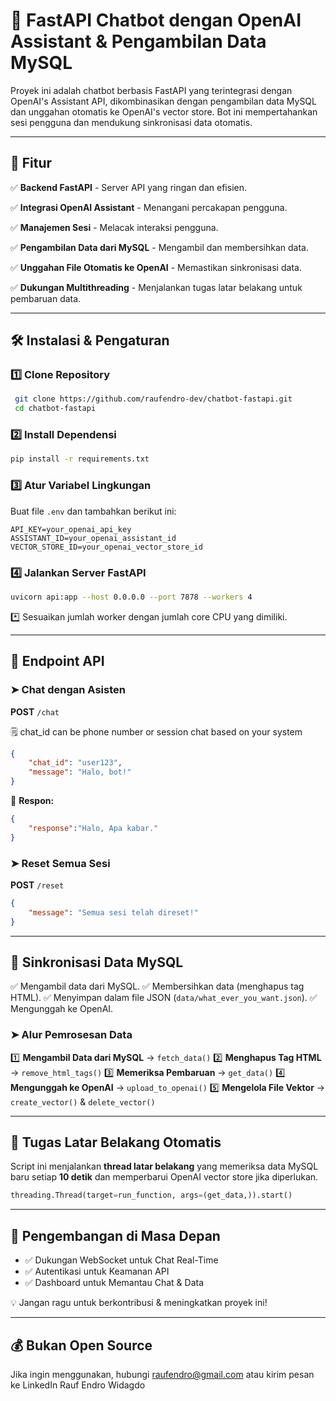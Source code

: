 # 🚀 FastAPI Chatbot dengan OpenAI Assistant & Pengambilan Data MySQL

Proyek ini adalah chatbot berbasis FastAPI yang terintegrasi dengan OpenAI's Assistant API, dikombinasikan dengan pengambilan data MySQL dan unggahan otomatis ke OpenAI's vector store. Bot ini mempertahankan sesi pengguna dan mendukung sinkronisasi data otomatis.

---

## 📌 Fitur

✅ **Backend FastAPI** - Server API yang ringan dan efisien.

✅ **Integrasi OpenAI Assistant** - Menangani percakapan pengguna.

✅ **Manajemen Sesi** - Melacak interaksi pengguna.

✅ **Pengambilan Data dari MySQL** - Mengambil dan membersihkan data.

✅ **Unggahan File Otomatis ke OpenAI** - Memastikan sinkronisasi data.

✅ **Dukungan Multithreading** - Menjalankan tugas latar belakang untuk pembaruan data.

---

## 🛠️ Instalasi & Pengaturan

### 1️⃣ Clone Repository
```sh
 git clone https://github.com/raufendro-dev/chatbot-fastapi.git
 cd chatbot-fastapi
```

### 2️⃣ Install Dependensi
```sh
pip install -r requirements.txt
```

### 3️⃣ Atur Variabel Lingkungan
Buat file `.env` dan tambahkan berikut ini:
```env
API_KEY=your_openai_api_key
ASSISTANT_ID=your_openai_assistant_id
VECTOR_STORE_ID=your_openai_vector_store_id
```

### 4️⃣ Jalankan Server FastAPI
```sh
uvicorn api:app --host 0.0.0.0 --port 7878 --workers 4
```
*️⃣ Sesuaikan jumlah worker dengan jumlah core CPU yang dimiliki.

---

## 📡 Endpoint API

### ➤ Chat dengan Asisten
**POST** `/chat`

🗒️ chat_id can be phone number or session chat based on your system
```json
{
    "chat_id": "user123",
    "message": "Halo, bot!"
}
```
💬 **Respon:**
```json
{
    "response":"Halo, Apa kabar."
}
```

### ➤ Reset Semua Sesi
**POST** `/reset`
```json
{
    "message": "Semua sesi telah direset!"
}
```

---

## 📂 Sinkronisasi Data MySQL

✅ Mengambil data dari MySQL.
✅ Membersihkan data (menghapus tag HTML).
✅ Menyimpan dalam file JSON (`data/what_ever_you_want.json`).
✅ Mengunggah ke OpenAI.

### ➤ Alur Pemrosesan Data
1️⃣ **Mengambil Data dari MySQL** → `fetch_data()`
2️⃣ **Menghapus Tag HTML** → `remove_html_tags()`
3️⃣ **Memeriksa Pembaruan** → `get_data()`
4️⃣ **Mengunggah ke OpenAI** → `upload_to_openai()`
5️⃣ **Mengelola File Vektor** → `create_vector()` & `delete_vector()`

---

## 🔄 Tugas Latar Belakang Otomatis
Script ini menjalankan **thread latar belakang** yang memeriksa data MySQL baru setiap **10 detik** dan memperbarui OpenAI vector store jika diperlukan.

```python
threading.Thread(target=run_function, args=(get_data,)).start()
```

---

## 🎯 Pengembangan di Masa Depan
- ✅ Dukungan WebSocket untuk Chat Real-Time
- ✅ Autentikasi untuk Keamanan API
- ✅ Dashboard untuk Memantau Chat & Data

💡 Jangan ragu untuk berkontribusi & meningkatkan proyek ini!

---

## 💰 Bukan Open Source
Jika ingin menggunakan, hubungi raufendro@gmail.com atau kirim pesan ke LinkedIn Rauf Endro Widagdo

